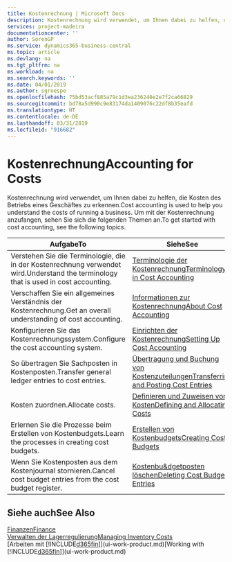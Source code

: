 ```yaml
---
title: Kostenrechnung | Microsoft Docs
description: Kostenrechnung wird verwendet, um Ihnen dabei zu helfen, die Kosten des Betriebs eines Geschäftes zu erkennen. Um mit der Kostenrechnung anzufangen, sehen Sie sich die folgenden Themen an.
services: project-madeira
documentationcenter: ''
author: SorenGP
ms.service: dynamics365-business-central
ms.topic: article
ms.devlang: na
ms.tgt_pltfrm: na
ms.workload: na
ms.search.keywords: ''
ms.date: 04/01/2019
ms.author: sgroespe
ms.openlocfilehash: 75bd53acf885a79c1d3ea236240e2e7f2ca66829
ms.sourcegitcommit: bd78a5d990c9e83174da1409076c22df8b35eafd
ms.translationtype: HT
ms.contentlocale: de-DE
ms.lasthandoff: 03/31/2019
ms.locfileid: "916682"
---
```

# <a name="accounting-for-costs"></a><span data-ttu-id="6820f-104">Kostenrechnung</span><span class="sxs-lookup"><span data-stu-id="6820f-104">Accounting for Costs</span></span>
<span data-ttu-id="6820f-105">Kostenrechnung wird verwendet, um Ihnen dabei zu helfen, die Kosten des Betriebs eines Geschäftes zu erkennen.</span><span class="sxs-lookup"><span data-stu-id="6820f-105">Cost accounting is used to help you understand the costs of running a business.</span></span> <span data-ttu-id="6820f-106">Um mit der Kostenrechnung anzufangen, sehen Sie sich die folgenden Themen an.</span><span class="sxs-lookup"><span data-stu-id="6820f-106">To get started with cost accounting, see the following topics.</span></span>  

|<span data-ttu-id="6820f-107">Aufgabe</span><span class="sxs-lookup"><span data-stu-id="6820f-107">To</span></span>|<span data-ttu-id="6820f-108">Siehe</span><span class="sxs-lookup"><span data-stu-id="6820f-108">See</span></span>|  
|--------|---------|  
|<span data-ttu-id="6820f-109">Verstehen Sie die Terminologie, die in der Kostenrechnung verwendet wird.</span><span class="sxs-lookup"><span data-stu-id="6820f-109">Understand the terminology that is used in cost accounting.</span></span>|[<span data-ttu-id="6820f-110">Terminologie der Kostenrechnung</span><span class="sxs-lookup"><span data-stu-id="6820f-110">Terminology in Cost Accounting</span></span>](finance-terminology-in-cost-accounting.md)|  
|<span data-ttu-id="6820f-111">Verschaffen Sie ein allgemeines Verständnis der Kostenrechnung.</span><span class="sxs-lookup"><span data-stu-id="6820f-111">Get an overall understanding of cost accounting.</span></span>|[<span data-ttu-id="6820f-112">Informationen zur Kostenrechnung</span><span class="sxs-lookup"><span data-stu-id="6820f-112">About Cost Accounting</span></span>](finance-about-cost-accounting.md)|  
|<span data-ttu-id="6820f-113">Konfigurieren Sie das Kostenrechnungssystem.</span><span class="sxs-lookup"><span data-stu-id="6820f-113">Configure the cost accounting system.</span></span>|[<span data-ttu-id="6820f-114">Einrichten der Kostenrechnung</span><span class="sxs-lookup"><span data-stu-id="6820f-114">Setting Up Cost Accounting</span></span>](finance-set-up-cost-accounting.md)|  
|<span data-ttu-id="6820f-115">So übertragen Sie Sachposten in Kostenposten.</span><span class="sxs-lookup"><span data-stu-id="6820f-115">Transfer general ledger entries to cost entries.</span></span>|[<span data-ttu-id="6820f-116">Übertragung und Buchung von Kostenzuteilungen</span><span class="sxs-lookup"><span data-stu-id="6820f-116">Transferring and Posting Cost Entries</span></span>](finance-transfer-and-post-cost-entries.md)|  
|<span data-ttu-id="6820f-117">Kosten zuordnen.</span><span class="sxs-lookup"><span data-stu-id="6820f-117">Allocate costs.</span></span>|[<span data-ttu-id="6820f-118">Definieren und Zuweisen von Kosten</span><span class="sxs-lookup"><span data-stu-id="6820f-118">Defining and Allocating Costs</span></span>](finance-define-and-allocate-costs.md)|  
|<span data-ttu-id="6820f-119">Erlernen Sie die Prozesse beim Erstellen von Kostenbudgets.</span><span class="sxs-lookup"><span data-stu-id="6820f-119">Learn the processes in creating cost budgets.</span></span>|[<span data-ttu-id="6820f-120">Erstellen von Kostenbudgets</span><span class="sxs-lookup"><span data-stu-id="6820f-120">Creating Cost Budgets</span></span>](finance-create-cost-budgets.md)|
|<span data-ttu-id="6820f-121">Wenn Sie Kostenposten aus dem Kostenjournal stornieren.</span><span class="sxs-lookup"><span data-stu-id="6820f-121">Cancel cost budget entries from the cost budget register.</span></span>|[<span data-ttu-id="6820f-122">Kostenbu&dgetposten löschen</span><span class="sxs-lookup"><span data-stu-id="6820f-122">Deleting Cost Budget Entries</span></span>](finance-how-to-delete-cost-budget-entries.md)| 


## <a name="see-also"></a><span data-ttu-id="6820f-123">Siehe auch</span><span class="sxs-lookup"><span data-stu-id="6820f-123">See Also</span></span>  
[<span data-ttu-id="6820f-124">Finanzen</span><span class="sxs-lookup"><span data-stu-id="6820f-124">Finance</span></span>](finance.md)  
[<span data-ttu-id="6820f-125">Verwalten der Lagerregulierung</span><span class="sxs-lookup"><span data-stu-id="6820f-125">Managing Inventory Costs</span></span>](finance-manage-inventory-costs.md)  
<span data-ttu-id="6820f-126">[Arbeiten mit [!INCLUDE[d365fin](includes/d365fin_md.md)]](ui-work-product.md)</span><span class="sxs-lookup"><span data-stu-id="6820f-126">[Working with [!INCLUDE[d365fin](includes/d365fin_md.md)]](ui-work-product.md)</span></span>
